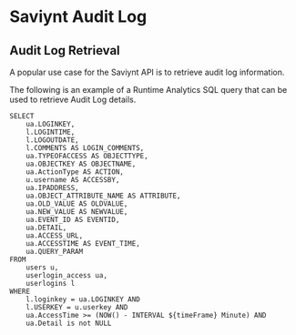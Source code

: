 # Saviynt Audit Log

## Audit Log Retrieval

A popular use case for the Saviynt API is to retrieve audit log information.

The following is an example of a Runtime Analytics SQL query that can be used to retrieve Audit Log details.

```
SELECT
	ua.LOGINKEY,
	l.LOGINTIME,
	l.LOGOUTDATE,
	l.COMMENTS AS LOGIN_COMMENTS,
	ua.TYPEOFACCESS AS OBJECTTYPE,
	ua.OBJECTKEY AS OBJECTNAME,
	ua.ActionType AS ACTION,
	u.username AS ACCESSBY,
	ua.IPADDRESS,
	ua.OBJECT_ATTRIBUTE_NAME AS ATTRIBUTE,
	ua.OLD_VALUE AS OLDVALUE,
	ua.NEW_VALUE AS NEWVALUE,
	ua.EVENT_ID AS EVENTID,
	ua.DETAIL,
	ua.ACCESS_URL,
	ua.ACCESSTIME AS EVENT_TIME,
	ua.QUERY_PARAM
FROM
	users u,
	userlogin_access ua,
	userlogins l
WHERE
	l.loginkey = ua.LOGINKEY AND
	l.USERKEY = u.userkey AND
	ua.AccessTime >= (NOW() - INTERVAL ${timeFrame} Minute) AND
	ua.Detail is not NULL
```
